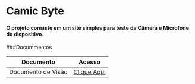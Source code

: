 # Camic Byte

#### O projeto consiste em um site simples para teste da Câmera e Microfone do dispositivo.

###Docummentos

| Documento              | Acesso                     |
|------------------------|----------------------------|
| Documento de Visão     | [Clique Aqui](doc-visao.md)|
